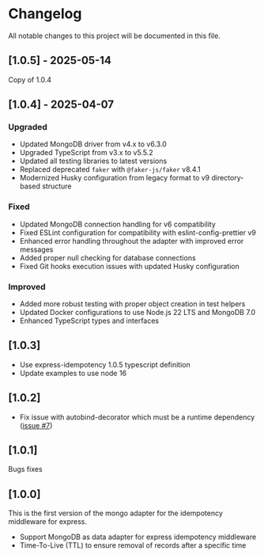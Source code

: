 # Changelog

All notable changes to this project will be documented in this file.

## [1.0.5] - 2025-05-14

Copy of 1.0.4 

## [1.0.4] - 2025-04-07

### Upgraded
- Updated MongoDB driver from v4.x to v6.3.0
- Upgraded TypeScript from v3.x to v5.5.2
- Updated all testing libraries to latest versions
- Replaced deprecated `faker` with `@faker-js/faker` v8.4.1
- Modernized Husky configuration from legacy format to v9 directory-based structure

### Fixed
- Updated MongoDB connection handling for v6 compatibility
- Fixed ESLint configuration for compatibility with eslint-config-prettier v9
- Enhanced error handling throughout the adapter with improved error messages
- Added proper null checking for database connections
- Fixed Git hooks execution issues with updated Husky configuration

### Improved
- Added more robust testing with proper object creation in test helpers
- Updated Docker configurations to use Node.js 22 LTS and MongoDB 7.0
- Enhanced TypeScript types and interfaces

## [1.0.3]

-   Use express-idempotency 1.0.5 typescript definition
-   Update examples to use node 16

## [1.0.2]

-   Fix issue with autobind-decorator which must be a runtime dependency ([issue #7](https://github.com/VilledeMontreal/express-idempotency-mongo-adapter/issues/7))

## [1.0.1]

Bugs fixes

## [1.0.0]

This is the first version of the mongo adapter for the idempotency middleware for express.

-   Support MongoDB as data adapter for express idempotency middleware
-   Time-To-Live (TTL) to ensure removal of records after a specific time
